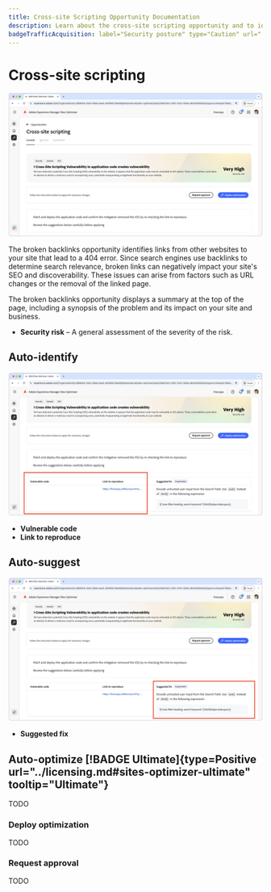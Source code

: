 ```yaml
---
title: Cross-site Scripting Opportunity Documentation
description: Learn about the cross-site scripting opportunity and to identify and fix site security vulnerabilities.
badgeTrafficAcquisition: label="Security posture" type="Caution" url="../../opportunity-types/security-posture.md" tooltip="Security posture"
---
```


# Cross-site scripting

![Cross-site opportunity](./assets/cross-site-scripting/hero.png)

The broken backlinks opportunity identifies links from other websites to your site that lead to a 404 error. Since search engines use backlinks to determine search relevance, broken links can negatively impact your site's SEO and discoverability. These issues can arise from factors such as URL changes or the removal of the linked page.

The broken backlinks opportunity displays a summary at the top of the page, including a synopsis of the problem and its impact on your site and business.

* **Security risk** – A general assessment of the severity of the risk.

## Auto-identify

![Auto-identify Cross-site opportunity](./assets/cross-site-scripting/auto-identify.png) 

* **Vulnerable code** 
* **Link to reproduce**

## Auto-suggest

![Auto-suggest Cross-site opportunity](./assets/cross-site-scripting/auto-suggest.png)

* **Suggested fix** 

## Auto-optimize [!BADGE Ultimate]{type=Positive url="../licensing.md#sites-optimizer-ultimate" tooltip="Ultimate"}

TODO

### Deploy optimization

TODO

### Request approval

TODO
